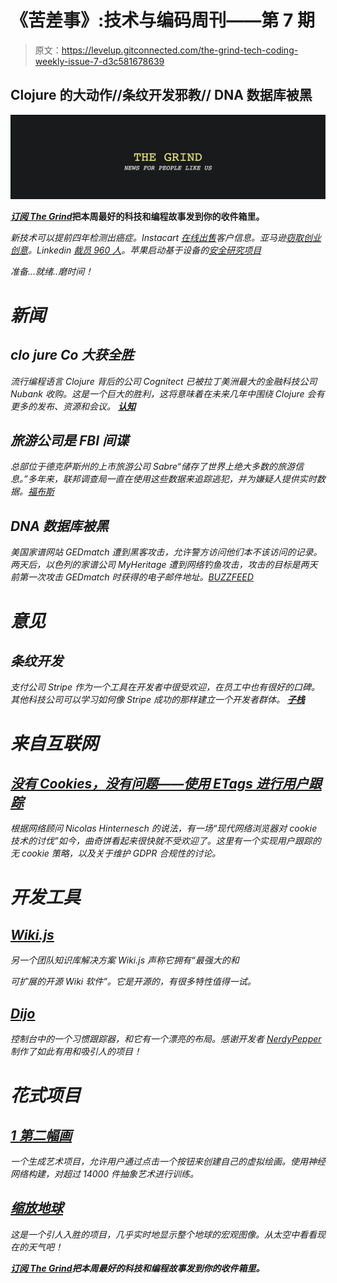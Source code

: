 # 《苦差事》:技术与编码周刊——第 7 期

> 原文：<https://levelup.gitconnected.com/the-grind-tech-coding-weekly-issue-7-d3c581678639>

## Clojure 的大动作//条纹开发邪教// DNA 数据库被黑

![](img/fe2f2d64166adf12737ee57defd28bf0.png)

[***订阅 The Grind***](https://thegrind.news/)**把本周最好的科技和编程故事发到你的收件箱里。**

*新技术可以提前四年检测出癌症。Instacart [在线出售](https://4xdm6.r.ah.d.sendibm4.com/mk/cl/f/W5d-r7ux_ny0NO5hS7vGWxFMBwTP_xSgIwy0lPZ7OGUA6Phma6QtZQhMXM6lnaWhYS2mTqrCsosV9l2GRMk44snBJTfAy5xj2NOe--vYZ8JU5QxHtF6nvr7NAK_vhyVPD8Y9EGxKAqxpHR1qgy-Y_M7D5s2rATW7U-S4VabQ-Ub8JUF3CqCS3WE400Ca0AfbwUq9UNLpZOOjglE9ebOgH0xNg6EEz4ckrymub5yFOOk2RFwq581E0FX4uQ)客户信息。亚马逊[窃取创业创意](https://4xdm6.r.ah.d.sendibm4.com/mk/cl/f/2gokSDT32tx8aQ0c_1GUPNysZf-RXKuJVeuKSOy__diDeaxGGMUH1akprtniNpsN6ZFmbrICfxcSSfRF3NmARhmnrM26HPiB552ulKEH3eBcLramst3FAgczwOBck7iB0NgrykyFzVAIQXhOIMVSnZKR1agpCnp-j6TTk9IJZ_t5uF6C8mLWMHak-BteyXJPsCG2SXV_deNkwIL9KPSwys7IFNa1ac_yfwfIo2_kkLJlp1AhRulQWyyEg6Jwsw)。Linkedin [裁员 960 人](https://4xdm6.r.ah.d.sendibm4.com/mk/cl/f/ZUj5Rx36WCxXVEpCrar2t5ZbmOBl6c6iyj28Vgom1Mi6Wrxu_K8L14M22SqE39owHp5IXq00olSgngEJTu5shOTGRhW5eO4jnRdpxhFiOH0bTz1Be9-837j1TjALKYqjrwxxIz6usDx5EJNqNDAu3LIVUfUJSs0ADU1sqwmV3LIkXH6Ze-RJTKsHYA)。苹果启动基于设备的[安全研究项目](https://4xdm6.r.ah.d.sendibm4.com/mk/cl/f/5G4zrMfw42cHpYiIQm-txQkEi4kut-nJpy8Q-1vo7wRp6UrM_WmjPoUwdyl1USsJSQInA-ywNUnZS3A2FqJWSk7HKHVZpfN__YmtlTRtK4DN9AUjrL8E9jE_bkgirxPbSGED_5k6UNIxEpK9O_7iB5WzG_j0CsBvAP7gmy1jvQdVLeWTgFSmQBguCfkpBMIBD_Do1jiGXbeI3diEYWbxTsg)*

*准备…就绪..磨时间！*

# ***新闻***

## ***clo jure Co 大获全胜***

*流行编程语言 Clojure 背后的公司 Cognitect 已被拉丁美洲最大的金融科技公司 Nubank 收购。这是一个巨大的胜利，这将意味着在未来几年中围绕 Clojure 会有更多的发布、资源和会议。 [**认知**](https://4xdm6.r.ah.d.sendibm4.com/mk/cl/f/a7-u_JBmKluOzxsxWMw8wyub7t0Kt8bmb5Z__x7VvN42nMwD6wwKMrBMwWzNV6f1T1BJew6xAzDP5QSGM1i8j2NvZCLikKX1rRWNudI66yNlBR2RzxWKPr1rODWrUV_EomKMrG9ReF6qRiKygEROWmfKElhmAP9lWAYbmqQRRS87PH0hZuYuG1BeqDWg2IhMAwjuqzWtB85ddLrOHFBWw6CdYQ)*

## ***旅游公司是 FBI 间谍***

*总部位于德克萨斯州的上市旅游公司 Sabre“储存了世界上绝大多数的旅游信息。”多年来，联邦调查局一直在使用这些数据来追踪逃犯，并为嫌疑人提供实时数据。[福布斯 ](https://4xdm6.r.ah.d.sendibm4.com/mk/cl/f/TVj-e-iNPDvZaZgdwZ5M4Pg4ysXVwD4azY_M6f8n7FtwQxItG1wV5LThsoJO_vwrIkfoM281AoTpWG7O-0sHufikqxLs0pK8BdnbgGp-Wdd3bHkFkMMqzNh1DZIkiX-0rCE2Z4_yGvYXtRIM1pNRc9MHIOgRqCSbEHMoMQzjzSxCDUSk9sPijgOGxO02iJFN5SnuioRkfjK_yM7UdmeZJG8n-6s8URMdDHGUosvXtkJS2iVFq6Bpj6CyM5yeJP-XyAmvwoaO8-ciyqhDOdoWXNR8pJ4as1W6HccOWDfV2kZUNkxDF4Y7imgqSX-SMio0pRTv8iyIswYuNn0BD1eqM5iLdBmapLiDFnKjN-xRnThbIdSPhpyPi6MFHUELNdiTCUZweiNomSryBg)*

## ***DNA 数据库被黑***

*美国家谱网站 GEDmatch 遭到黑客攻击，允许警方访问他们本不该访问的记录。两天后，以色列的家谱公司 MyHeritage 遭到网络钓鱼攻击，攻击的目标是两天前第一次攻击 GEDmatch 时获得的电子邮件地址。[BUZZFEED](https://4xdm6.r.ah.d.sendibm4.com/mk/cl/f/vmd4nXHyDtJS1qXNtyXdt5pyDjfZOdXTBYCyUZxY-TTL8w-eIohxeiJsc_9y4UH-w6Fix0Xx-Ljs_QOIJzBYRI6Xig7_h1_L1dzbSEBhIVjbqqrrXQz_SKj4u3vIsaDGQrkrafb3pN2lOSnMw1F8dMrGPjPttpCGgEGF8oyNxqvBtNAG63OisRDTnFSNlFWPY4AYcqLzLApkgASw1cblIQZndR1dPCvYIvoFvUsZ6of6)*

# ***意见***

## ***条纹开发***

*支付公司 Stripe 作为一个工具在开发者中很受欢迎，在员工中也有很好的口碑。其他科技公司可以学习如何像 Stripe 成功的那样建立一个开发者群体。 [**子栈**](https://4xdm6.r.ah.d.sendibm4.com/mk/cl/f/wpayjbUdEJzmmpkoYpjH8-33fMQWgizjYyi5-dZ0QcuQpMlW5_JLJDq5HhBGayn-lKJf82Oje8Yx_gN1Q-nRSd49ai-TNsXs0s0IKNRdicA_ZPBUEd_X5TABSJskFF5lZk_Ku4T27M5RWCMLUlcK7zfGBkbp6kfjrOhM0HSL5DWQVoYCvjkwgjj5j7bZKu6Lb7o6QQb0EN-QcC4OxcnXqw)*

# ***来自互联网***

## *[**没有 Cookies，没有问题——使用 ETags 进行用户跟踪**](https://4xdm6.r.ah.d.sendibm4.com/mk/cl/f/zl3ZxcRFVhN4vSAR6eE6dFZXJavYosiQUMqG4Y_f0uSQQQ9ig5y8Y6K5VSrVOWGsoKCZBAx_crFr8UwjxAD_RbVE2XEDL-NcJELqzBgN3yg_RXL3yD-OsV4niY0CNn1TMfTtRCTbb-T1pTwM_fkJinSyGxjAqT1zVW6HoEV9WeQiX1eOOXb1wObvGkpUMDMNWa86baZ4JAYqiNOUq5IxywdlR53iDytWU_UbcbJpdTYPnv6BE_zLXbXW-O7ADjXQ)*

*根据网络顾问 Nicolas Hinternesch 的说法，有一场“现代网络浏览器对 cookie 技术的讨伐”如今，曲奇饼看起来很快就不受欢迎了。这里有一个实现用户跟踪的无 cookie 策略，以及关于维护 GDPR 合规性的讨论。*

# ***开发工具***

## *[**Wiki.js**](https://4xdm6.r.ah.d.sendibm4.com/mk/cl/f/aZhJA3AFpQ_-xVOqSi1x9Ntt_htgxP8tC4rTQh6QBG4Aszi7ITMdzzciJcxh-L2xvJlyVMzeSsf-zP2c4gPNl9i3EzGJ-JwmPm7ClBE_b-iQYCdTpNjNuC0fd_PdrsXQzyNnfZjqU8Vdw_DgwJXgpUVzA8k)*

*另一个团队知识库解决方案 Wiki.js 声称它拥有“最强大的和*

*可扩展的开源 Wiki 软件”。它是开源的，有很多特性值得一试。*

## *[**Dijo**](https://4xdm6.r.ah.d.sendibm4.com/mk/cl/f/DofUXj-SCurdhXHQvwNyO7GPnJvcniPn7YJPGozNp-fFIwVfvZqcY891PivHE8kvNBubW19SNZ8VZmCYk-nSG-KwLR3YhthQlcxBcKS_RkrJ7nTedUBHj9qmV48ckwjCtMoBy2NH_8QcO5PSllhTgm9EyAPyGJ56GiDDTv1ip2Ng2j50lQ)*

*控制台中的一个习惯跟踪器，*和*它有一个漂亮的布局。感谢开发者 [NerdyPepper](https://4xdm6.r.ah.d.sendibm4.com/mk/cl/f/fPwIiyjlxx23KZaYXq40j5wmItqbjCNd16fzB0OXn7AiVNtqUvoMZ10De2C_syCEDNbqJOGAUYwKAvajRN0qNoqi1b4BeyZYUfsXYH5Ki7hq0ig17hAmnIXBY9F2Qaz5U2bJAvSJTn_y-Oo_sIWeEwyHLz599QBxJZvPY_4x) 制作了如此有用和吸引人的项目！*

# ***花式项目***

## *[**1 第二幅画**](https://4xdm6.r.ah.d.sendibm4.com/mk/cl/f/x6I2v718vYY0z_5CnkUPiAeveWkEexTEym5xwhFIV0p-jrVWmxFZ4AEBU6awgS3VazRovLdTolXzCT9Mi4WipcSQuHqM1TLYVSfAl1oSm_ZoY1DmXsfLzTi_9C9axMdHl1wZXsiDYShJHBLp0pk2ApqULJ8VJHqLat7RDAab4KQFug)*

*一个生成艺术项目，允许用户通过点击一个按钮来创建自己的虚拟绘画。使用神经网络构建，对超过 14000 件抽象艺术进行训练。*

## *[**缩放地球**](https://4xdm6.r.ah.d.sendibm4.com/mk/cl/f/U7xW-xJ8RaX4Q4bw4eBhvd4HjNY3-rP94Phvy0fachiPlpCEEf6z1dA9KIGUk7OYHtQLSLUDgi66MqfbeMlJ6zkl2lKhOx8ASsdSTblpI8uBhPSrgVazht8jxumI8LUGfGlJpXt4zTLRZR7GibeevSG0nQ)*

*这是一个引人入胜的项目，几乎实时地显示整个地球的宏观图像。从太空中看看现在的天气吧！*

*[***订阅 The Grind***](https://thegrind.news/)**把本周最好的科技和编程故事发到你的收件箱里。***